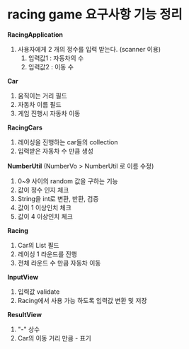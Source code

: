 # racing game 요구사항 기능 정리

**RacingApplication**
1. 사용자에게 2 개의 정수를 입력 받는다. (scanner 이용)
    1. 입력값1 : 자동차의 수
    1. 입력값2 : 이동 수

**Car**
1. 움직이는 거리 필드
1. 자동차 이름 필드
1. 게임 진행시 자동차 이동

**RacingCars**
1. 레이싱을 진행하는 car들의 collection
1. 입력받은 자동차 수 만큼 생성

**NumberUtil** (NumberVo > NumberUtil 로 이름 수정)
1. 0~9 사이의 random 값을 구하는 기능
1. 값이 정수 인지 체크
1. String을 int로 변환, 반환, 검증
1. 값이 1 이상인치 체크
1. 값이 4 이상인치 체크
    
**Racing**
1. Car의 List 필드
1. 레이싱 1 라운드를 진행
1. 전체 라운드 수 만큼 자동차 이동

**InputView**
1. 입력값 validate
1. Racing에서 사용 가능 하도록 입력값 변환 및 저장

**ResultView**
1. "-" 상수
1. Car의 이동 거리 만큼 - 표기
